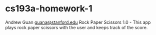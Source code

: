 # cs193a-homework-1
Andrew Guan <guana@stanford.edu>
Rock Paper Scissors 1.0 - This app plays rock paper scissors with the user and keeps track of the score.
